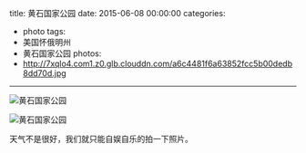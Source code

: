title: 黄石国家公园
date: 2015-06-08 00:00:00
categories:
- photo
tags:
- 美国怀俄明州
- 黄石国家公园
photos:
- http://7xqlo4.com1.z0.glb.clouddn.com/a6c4481f6a63852fcc5b00dedb8dd70d.jpg
---

![黄石国家公园](http://7xqlo4.com1.z0.glb.clouddn.com/02945586481877136f4c233d4dc1bf5e.jpg)

![黄石国家公园](http://7xqlo4.com1.z0.glb.clouddn.com/0bbcef2044029e067139ce488ec7f9d1.jpg)

天气不是很好，我们就只能自娱自乐的拍一下照片。